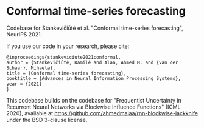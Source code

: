 # Conformal time-series forecasting

Codebase for Stankevičiūtė et al. 
"Conformal time-series forecasting", NeurIPS 2021.

If you use our code in your research, please cite:

```
@inproceedings{stankeviciute2021conformal,
author = {Stankevičiūtė, Kamilė and Alaa, Ahmed M. and {van der Schaar}, Mihaela},
title = {Conformal time-series forecasting},
booktitle = {Advances in Neural Information Processing Systems},
year = {2021}
}
```

This codebase builds on the codebase for
"Frequentist Uncertainty in Recurrent Neural Networks
via Blockwise Influence Functions" (ICML 2020), available at
https://github.com/ahmedmalaa/rnn-blockwise-jackknife
under the BSD 3-clause license. 

